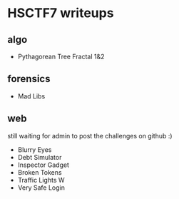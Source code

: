 # HSCTF7 writeups
## algo
- Pythagorean Tree Fractal 1&2
## forensics
- Mad Libs
## web 
still waiting for admin to post the challenges on github :)
- Blurry Eyes
- Debt Simulator
- Inspector Gadget
- Broken Tokens
- Traffic Lights W
- Very Safe Login